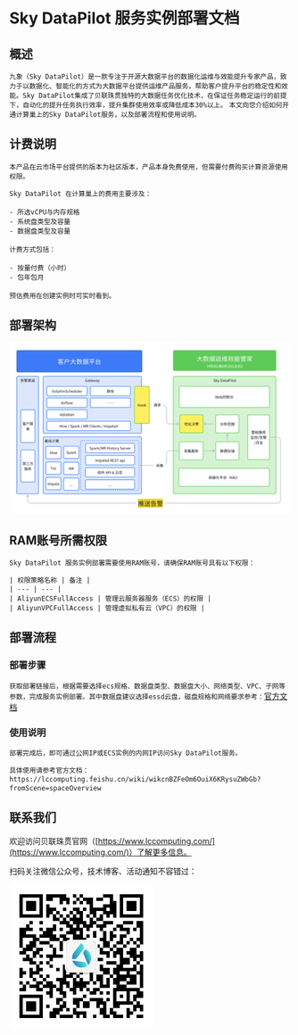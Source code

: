 # Sky DataPilot 服务实例部署文档

## 概述


`九象（Sky DataPilot）是一款专注于开源大数据平台的数据化运维与效能提升专家产品，致力于以数据化、智能化的方式为大数据平台提供运维产品服务，帮助客户提升平台的稳定性和效能。Sky DataPilot集成了贝联珠贯独特的大数据任务优化技术，在保证任务稳定运行的前提下，自动化的提升任务执行效率，提升集群使用效率或降低成本30%以上。` 
`本文向您介绍如何开通计算巢上的Sky DataPilot服务，以及部署流程和使用说明。`


## 计费说明

`本产品在云市场平台提供的版本为社区版本，产品本身免费使用，但需要付费购买计算资源使用权限。`

```
Sky DataPilot 在计算巢上的费用主要涉及：

- 所选vCPU与内存规格
- 系统盘类型及容量
- 数据盘类型及容量

计费方式包括：

- 按量付费（小时）
- 包年包月

预估费用在创建实例时可实时看到。

```

## 部署架构

![部署架构](./pic/部署架构.PNG)

## RAM账号所需权限

`Sky DataPilot 服务实例部署需要使用RAM账号，请确保RAM账号具有以下权限：`

```
| 权限策略名称 | 备注 |
| --- | --- |
| AliyunECSFullAccess | 管理云服务器服务（ECS）的权限 |
| AliyunVPCFullAccess | 管理虚拟私有云（VPC）的权限 |
```

## 部署流程

### 部署步骤

`获取部署链接后，根据需要选择ecs规格、数据盘类型、数据盘大小、网络类型、VPC、子网等参数，完成服务实例部署。其中数据盘建议选择essd云盘，磁盘规格和网络要求参考：`[官方文档](https://lccomputing.feishu.cn/wiki/wikcnBZFeOm6OuiX6KRysuZWbGb?fromScene=spaceOverview)

### 使用说明
`部署完成后，即可通过公网IP或ECS实例的内网IP访问Sky DataPilot服务。`
```
具体使用请参考官方文档：https://lccomputing.feishu.cn/wiki/wikcnBZFeOm6OuiX6KRysuZWbGb?fromScene=spaceOverview
```

## 联系我们

欢迎访问贝联珠贯官网（[https://www.lccomputing.com/](https://www.lccomputing.com/)）了解更多信息。

扫码关注微信公众号，技术博客、活动通知不容错过：

![微信公众号](./pic/微信公众号.png)